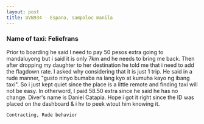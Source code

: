 ```yaml
---
layout: post
title: UVN934 - Espana, sampaloc manila
---
```


### Name of taxi: Feliefrans

Prior to boarding he said I need to pay 50 pesos extra going to mandaluyong but i said it is only 7km and he needs to bring me back. Then after dropping my daughter to her destination he told me that i need to add the flagdown rate. I asked why considering that it is just 1 trip. He said in a rude manner, "gusto ninyo bumaba na lang kyo at kumuha kayo ng ibang taxi". So i just kept quiet since the place is a little remote and finding taxi will not be easy. In otherword, I paid 58.50 extra since he said he has no change. Diver's name is Daniel Catapia. Hope i got it right since the ID was placed on the dashboard & i hv to peek wtout him knowing it.

```Contracting, Rude behavior```
